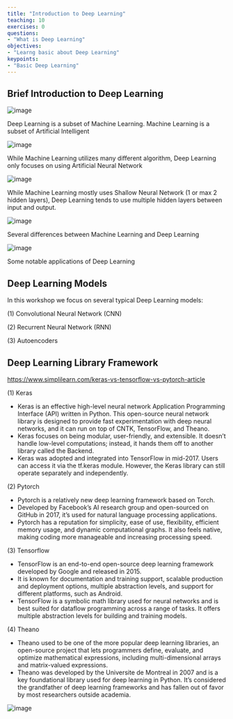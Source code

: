 ```yaml
---
title: "Introduction to Deep Learning"
teaching: 10
exercises: 0
questions:
- "What is Deep Learning"
objectives:
- "Learng basic about Deep Learning"
keypoints:
- "Basic Deep Learning"
---
```

## Brief Introduction to Deep Learning 

![image](https://user-images.githubusercontent.com/43855029/119174944-35972e80-ba37-11eb-8cf0-4d5374c4e3ae.png)

Deep Learning is a subset of Machine Learning. Machine Learning is a subset of Artificial Intelligent

![image](https://user-images.githubusercontent.com/43855029/119175181-80b14180-ba37-11eb-9c4a-3b51b01e68c0.png)

While Machine Learning utilizes many different algorithm, Deep Learning only focuses on using Artificial Neural Network

![image](https://user-images.githubusercontent.com/43855029/119175354-b5bd9400-ba37-11eb-8f57-6b1c39cde752.png)

While Machine Learning mostly uses Shallow Neural Network (1 or max 2 hidden layers), Deep Learning tends to use multiple hidden layers between input and output.

![image](https://user-images.githubusercontent.com/43855029/119175927-75aae100-ba38-11eb-9f58-b00a9ddb5a6d.png)

Several differences between Machine Learning and Deep Learning

![image](https://user-images.githubusercontent.com/43855029/119176307-ef42cf00-ba38-11eb-9af6-6a4156be787f.png)

Some notable applications of Deep Learning

## Deep Learning Models
In this workshop we focus on several typical Deep Learning models:

(1) Convolutional Neural Network (CNN)

(2) Recurrent Neural Network (RNN)

(3) Autoencoders

## Deep Learning Library Framework

https://www.simplilearn.com/keras-vs-tensorflow-vs-pytorch-article

(1) Keras

- Keras is an effective high-level neural network Application Programming Interface (API) written in Python. This open-source neural network library is designed to provide fast experimentation with deep neural networks, and it can run on top of CNTK, TensorFlow, and Theano.
- Keras focuses on being modular, user-friendly, and extensible. It doesn’t handle low-level computations; instead, it hands them off to another library called the Backend.
- Keras was adopted and integrated into TensorFlow in mid-2017. Users can access it via the tf.keras module. However, the Keras library can still operate separately and independently.

(2) Pytorch
- Pytorch is a relatively new deep learning framework based on Torch.
- Developed by Facebook’s AI research group and open-sourced on GitHub in 2017, it’s used for natural language processing applications.
- Pytorch has a reputation for simplicity, ease of use, flexibility, efficient memory usage, and dynamic computational graphs. It also feels native, making coding more manageable and increasing processing speed.

(3) Tensorflow
- TensorFlow is an end-to-end open-source deep learning framework developed by Google and released in 2015.
- It is known for documentation and training support, scalable production and deployment options, multiple abstraction levels, and support for different platforms, such as Android.
- TensorFlow is a symbolic math library used for neural networks and is best suited for dataflow programming across a range of tasks. It offers multiple abstraction levels for building and training models.

(4) Theano
- Theano used to be one of the more popular deep learning libraries, an open-source project that lets programmers define, evaluate, and optimize mathematical expressions, including multi-dimensional arrays and matrix-valued expressions.
- Theano was developed by the Universite de Montreal in 2007 and is a key foundational library used for deep learning in Python. It’s considered the grandfather of deep learning frameworks and has fallen out of favor by most researchers outside academia.

![image](https://user-images.githubusercontent.com/43855029/119177851-e6eb9380-ba3a-11eb-88be-938c8c190a50.png)
